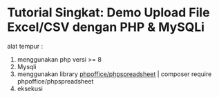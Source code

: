<h1>Tutorial Singkat: Demo Upload File Excel/CSV dengan PHP & MySQLi</h1>

alat tempur :
<ol>
  <li>menggunakan php versi >= 8 </li>
  <li>Mysqli</li>
  <li>menggunakan library <a href="https://phpspreadsheet.readthedocs.io/en/latest/#installation">phpoffice/phpspreadsheet<a> | composer require phpoffice/phpspreadsheet</li>
  <li>eksekusi</li>
</ol>
